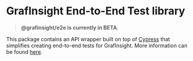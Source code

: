 # GrafInsight End-to-End Test library

> **@grafinsight/e2e is currently in BETA**.

This package contains an API wrapper built on top of [Cypress](https://www.cypress.io) that simplifies creating end-to-end tests for GrafInsight. More information can be found [here](https://github.com/grafinsight/grafinsight/blob/master/contribute/style-guides/e2e.md).
